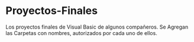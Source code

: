 # Proyectos-Finales
Los proyectos finales de Visual Basic de algunos compañeros.
Se Agregan las Carpetas con nombres, autorizados por cada uno de ellos.
